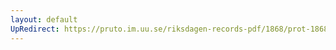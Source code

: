 ```yaml
---
layout: default
UpRedirect: https://pruto.im.uu.se/riksdagen-records-pdf/1868/prot-1868--ak--219.pdf
---
```


